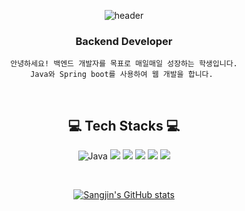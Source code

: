 
<div align="center">
   
![header](https://capsule-render.vercel.app/api?type=waving&color=auto&height=300&section=header&text=Sangjin%20Yoon&fontSize=90&animation=fadeIn&fontAlignY=38&descAlignY=51&descAlign=62)





###  Backend Developer 
    
    안녕하세요! 백엔드 개발자를 목표로 매일매일 성장하는 학생입니다.
    Java와 Spring boot를 사용하여 웹 개발을 합니다. 
<br/>

   
    
## 💻 Tech Stacks 💻

![Java](https://img.shields.io/badge/Java-007396.svg?&style=for-the-badge&logo=Java&logoColor=white)
<img src="https://img.shields.io/badge/Python-3776AB?style=for-the-badge&logo=Python&logoColor=white">
<img src="https://img.shields.io/badge/JavaScript-F7DF1E?style=for-the-badge&logo=JavaScript&logoColor=white">
<img src="https://img.shields.io/badge/Spring-6DB33F?style=for-the-badge&logo=Spring&logoColor=white">
<img src="https://img.shields.io/badge/MySQL-4479A1?style=for-the-badge&logo=MySQL&logoColor=white">
<img src="https://img.shields.io/badge/Amazon AWS-232F3E?style=for-the-badge&logo=Amazon AWS&logoColor=white">

<br/>
    

[![Sangjin's GitHub stats](https://github-readme-stats.vercel.app/api?username=tkdwls4453)](https://github.com/anuraghazra/github-readme-stats)
   
